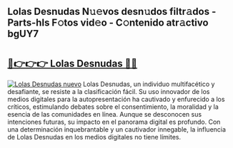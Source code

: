 ## Lolas Desnudas N𝚞𝚎vos desn𝚞dos filtr𝚊dos - Parts-hls F𝚘tos vid𝚎o - C𝚘ntenido atr𝚊ctivo bgUY7

# <h2><a href="http://mb8yxj.tromn.icu/?c=Lolas+Desnudas">🔗👉👉👉 Lolas Desnudas 🔗🔗</a></h2>

[![Lolas Desnudas nuevo](https://i.imgur.com/pEAQMta.gif)](http://mb8yxj.tromn.icu/?c=Lolas+Desnudas)
Lolas Desnudas, un individuo multifacético y desafiante, se resiste a la clasificación fácil. Su uso innovador de los medios digitales para la autopresentación ha cautivado y enfurecido a los críticos, estimulando debates sobre el consentimiento, la moralidad y la esencia de las comunidades en línea. Aunque se desconocen sus intenciones futuras, su impacto en el panorama digital es profundo. Con una determinación inquebrantable y un cautivador innegable, la influencia de Lolas Desnudas en los medios digitales no tiene límites.
